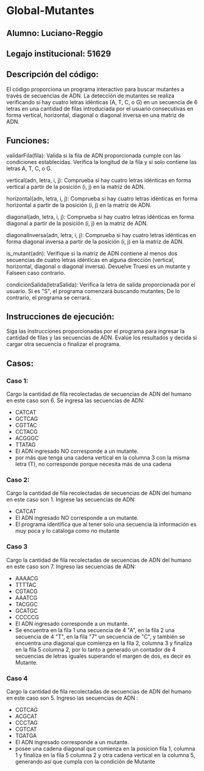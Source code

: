 # Global-Mutantes
## Alumno: Luciano-Reggio
## Legajo institucional: 51629
## Descripción del código:
El código proporciona un programa interactivo para buscar mutantes a través de secuencias de ADN. La detección de mutantes se realiza verificando si hay cuatro letras idénticas (A, T, C, o G) en un secuencia de 6 letras en una cantidad de filas introduciada por el usuario consecutivas en forma vertical, horizontal, diagonal o diagonal inversa en una matriz de ADN.

## Funciones:
validarFila(fila): Valida si la fila de ADN proporcionada cumple con las condiciones establecidas. Verifica la longitud de la fila y si solo contiene las letras A, T, C, o G.

vertical(adn, letra, i, j): Comprueba si hay cuatro letras idénticas en forma vertical a partir de la posición (i, j) en la matriz de ADN.

horizontal(adn, letra, i, j): Comprueba si hay cuatro letras idénticas en forma horizontal a partir de la posición (i, j) en la matriz de ADN.

diagonal(adn, letra, i, j): Comprueba si hay cuatro letras idénticas en forma diagonal a partir de la posición (i, j) en la matriz de ADN.

diagonalInversa(adn, letra, i, j): Comprueba si hay cuatro letras idénticas en forma diagonal inversa a partir de la posición (i, j) en la matriz de ADN.

is_mutant(adn): Verifique si la matriz de ADN contiene al menos dos secuencias de cuatro letras idénticas en alguna dirección (vertical, horizontal, diagonal o diagonal inversa). Devuelve Truesi es un mutante y Falseen caso contrario.

condicionSalida(letraSalida): Verifica la letra de salida proporcionada por el usuario. Si es "S", el programa comenzará buscando mutantes; De lo contrario, el programa se cerrará.



## Instrucciones de ejecución:
Siga las instrucciones proporcionadas por el programa para ingresar la cantidad de filas y las secuencias de ADN.
Evalúe los resultados y decida si cargar otra secuencia o finalizar el programa.
## Casos: 
### Caso 1: 
Cargo la cantidad de fila recolectadas de secuencias de ADN del humano en este caso son 6.
Se ingresa las secuencias de ADN: 
- CATCAT
- GCTCAG
- CGTTAC
- CCTACG
- ACGGGC
- TTATAG
- El ADN ingresado NO corresponde a un mutante.
- por más que tenga una cadena vertical en la columna 3 con la misma letra (T), no corresponde porque necesita más de una cadena

### Caso 2:
Cargo la cantidad de fila recolectadas de secuencias de ADN del humano en este caso son 1.
Ingrese las secuencias de ADN: 
- CATCAT
- El ADN ingresado NO corresponde a un mutante.
- El programa identifica que al tener solo una secuencia la información es muy poca y lo cataloga como no mutante
### Caso 3
Cargo la cantidad de fila recolectadas de secuencias de ADN del humano en este caso son 7.
Ingreso las secuencias de ADN: 
- AAAACG
- TTTTAC
- CGTACG
- AAATCG
- TACGGC
- GCATGC
- CCCCCG
- El ADN ingresado corresponde a un mutante.
- Se encuentra en la fila 1 una secuencia de 4 "A", en la fila 2 una secuencia de 4 "T", en la fila "7" un secuencia de "C", y también se encuentra una diagonal
que comienza en la fila 2, columna 3  y finaliza en la fila 5 columna 2, por lo tanto a generado un contador de 4 secuencias de letras iguales superando el margen de dos,
es decir es Mutante.

### Caso 4
Cargo la cantidad de fila recolectadas de secuencias de ADN del humano en este caso son 5.
Ingreso las secuencias de ADN : 
- CGTCAG
- ACGCAT
- CCCTAG
- CGTCAT
- TGATGA
- El ADN ingresado corresponde a un mutante.
- posee una cadena diagonal que comienza en la posicion fila 1, columna 1 y finaliza en la fila 5 columna 2 y otra cadena vertical en la columna 5, generando así
que cumpla con la condición de Mutante
